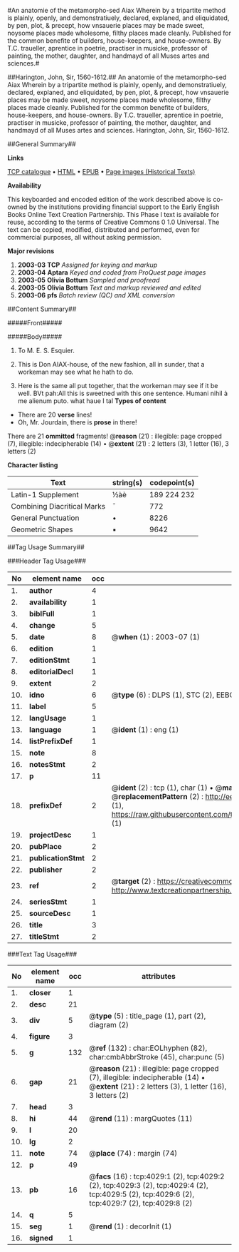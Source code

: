 #An anatomie of the metamorpho-sed Aiax Wherein by a tripartite method is plainly, openly, and demonstratiuely, declared, explaned, and eliquidated, by pen, plot, & precept, how vnsauerie places may be made sweet, noysome places made wholesome, filthy places made cleanly. Published for the common benefite of builders, house-keepers, and house-owners. By T.C. traueller, aprentice in poetrie, practiser in musicke, professor of painting, the mother, daughter, and handmayd of all Muses artes and sciences.#

##Harington, John, Sir, 1560-1612.##
An anatomie of the metamorpho-sed Aiax Wherein by a tripartite method is plainly, openly, and demonstratiuely, declared, explaned, and eliquidated, by pen, plot, & precept, how vnsauerie places may be made sweet, noysome places made wholesome, filthy places made cleanly. Published for the common benefite of builders, house-keepers, and house-owners. By T.C. traueller, aprentice in poetrie, practiser in musicke, professor of painting, the mother, daughter, and handmayd of all Muses artes and sciences.
Harington, John, Sir, 1560-1612.

##General Summary##

**Links**

[TCP catalogue](http://www.ota.ox.ac.uk/tcp/)  • 
[HTML](http://tei.it.ox.ac.uk/tcp/Texts-HTML/free/A02/A02644.html)  • 
[EPUB](http://tei.it.ox.ac.uk/tcp/Texts-EPUB/free/A02/A02644.epub) • 
[Page images (Historical Texts)](https://data.historicaltexts.jisc.ac.uk/view?pubId=eebo-99839594e&pageId=eebo-99839594e-4029-1)

**Availability**

This keyboarded and encoded edition of the
	       work described above is co-owned by the institutions
	       providing financial support to the Early English Books
	       Online Text Creation Partnership. This Phase I text is
	       available for reuse, according to the terms of Creative
	       Commons 0 1.0 Universal. The text can be copied,
	       modified, distributed and performed, even for
	       commercial purposes, all without asking permission.

**Major revisions**

1. __2003-03__ __TCP__ *Assigned for keying and markup*
1. __2003-04__ __Aptara__ *Keyed and coded from ProQuest page images*
1. __2003-05__ __Olivia Bottum__ *Sampled and proofread*
1. __2003-05__ __Olivia Bottum__ *Text and markup reviewed and edited*
1. __2003-06__ __pfs__ *Batch review (QC) and XML conversion*

##Content Summary##

#####Front#####

#####Body#####

1. To M. E. S. Esquier.

1. This is Don AIAX-house, of the new fashion, all in sunder,
that a workeman may see what he hath to do.

1. Here is the same all put together, that the workeman
may see if it be well.
BVt pah:All this is sweetned with this one sentence. Humani nihil à me alienum puto.
what haue I tal
**Types of content**

  * There are 20 **verse** lines!
  * Oh, Mr. Jourdain, there is **prose** in there!

There are 21 **ommitted** fragments! 
 @__reason__ (21) : illegible: page cropped (7), illegible: indecipherable (14)  •  @__extent__ (21) : 2 letters (3), 1 letter (16), 3 letters (2)

**Character listing**


|Text|string(s)|codepoint(s)|
|---|---|---|
|Latin-1 Supplement|½àè|189 224 232|
|Combining             Diacritical Marks|̄|772|
|General Punctuation|•|8226|
|Geometric Shapes|▪|9642|

##Tag Usage Summary##

###Header Tag Usage###

|No|element name|occ|attributes|
|---|---|---|---|
|1.|__author__|4||
|2.|__availability__|1||
|3.|__biblFull__|1||
|4.|__change__|5||
|5.|__date__|8| @__when__ (1) : 2003-07 (1)|
|6.|__edition__|1||
|7.|__editionStmt__|1||
|8.|__editorialDecl__|1||
|9.|__extent__|2||
|10.|__idno__|6| @__type__ (6) : DLPS (1), STC (2), EEBO-CITATION (1), PROQUEST (1), VID (1)|
|11.|__label__|5||
|12.|__langUsage__|1||
|13.|__language__|1| @__ident__ (1) : eng (1)|
|14.|__listPrefixDef__|1||
|15.|__note__|8||
|16.|__notesStmt__|2||
|17.|__p__|11||
|18.|__prefixDef__|2| @__ident__ (2) : tcp (1), char (1)  •  @__matchPattern__ (2) : ([0-9\-]+):([0-9IVX]+) (1), (.+) (1)  •  @__replacementPattern__ (2) : http://eebo.chadwyck.com/downloadtiff?vid=$1&page=$2 (1), https://raw.githubusercontent.com/textcreationpartnership/Texts/master/tcpchars.xml#$1 (1)|
|19.|__projectDesc__|1||
|20.|__pubPlace__|2||
|21.|__publicationStmt__|2||
|22.|__publisher__|2||
|23.|__ref__|2| @__target__ (2) : https://creativecommons.org/publicdomain/zero/1.0/ (1), http://www.textcreationpartnership.org/docs/. (1)|
|24.|__seriesStmt__|1||
|25.|__sourceDesc__|1||
|26.|__title__|3||
|27.|__titleStmt__|2||


###Text Tag Usage###

|No|element name|occ|attributes|
|---|---|---|---|
|1.|__closer__|1||
|2.|__desc__|21||
|3.|__div__|5| @__type__ (5) : title_page (1), part (2), diagram (2)|
|4.|__figure__|3||
|5.|__g__|132| @__ref__ (132) : char:EOLhyphen (82), char:cmbAbbrStroke (45), char:punc (5)|
|6.|__gap__|21| @__reason__ (21) : illegible: page cropped (7), illegible: indecipherable (14)  •  @__extent__ (21) : 2 letters (3), 1 letter (16), 3 letters (2)|
|7.|__head__|3||
|8.|__hi__|44| @__rend__ (11) : margQuotes (11)|
|9.|__l__|20||
|10.|__lg__|2||
|11.|__note__|74| @__place__ (74) : margin (74)|
|12.|__p__|49||
|13.|__pb__|16| @__facs__ (16) : tcp:4029:1 (2), tcp:4029:2 (2), tcp:4029:3 (2), tcp:4029:4 (2), tcp:4029:5 (2), tcp:4029:6 (2), tcp:4029:7 (2), tcp:4029:8 (2)|
|14.|__q__|5||
|15.|__seg__|1| @__rend__ (1) : decorInit (1)|
|16.|__signed__|1||
